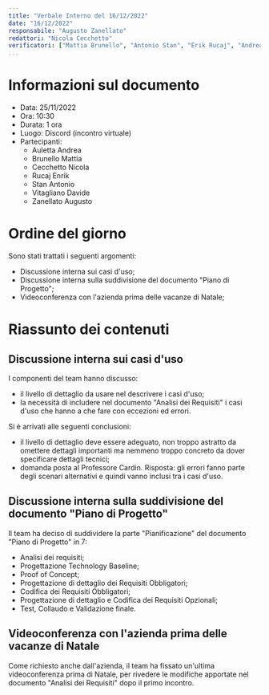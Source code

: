 ```yaml
---
title: "Verbale Interno del 16/12/2022"
date: "16/12/2022"
responsabile: "Augusto Zanellato"
redattori: "Nicola Cecchetto"
verificatori: ["Mattia Brunello", "Antonio Stan", "Erik Rucaj", "Andrea Auletta", "Davide Vitagliano"]
...
```


# Informazioni sul documento

* Data: 25/11/2022
* Ora: 10:30
* Durata: 1 ora
* Luogo: Discord (incontro virtuale)
* Partecipanti:
  * Auletta Andrea
  * Brunello Mattia
  * Cecchetto Nicola
  * Rucaj Enrik
  * Stan Antonio
  * Vitagliano Davide
  * Zanellato Augusto

# Ordine del giorno

Sono stati trattati i seguenti argomenti:

* Discussione interna sui casi d'uso;
* Discussione interna sulla suddivisione del documento "Piano di Progetto";
* Videoconferenza con l'azienda prima delle vacanze di Natale;

# Riassunto dei contenuti

## Discussione interna sui casi d'uso

I componenti del team hanno discusso:

* il livello di dettaglio da usare nel descrivere i casi d'uso;
* la necessità di includere nel documento "Analisi dei Requisiti" i casi d'uso che hanno a che fare con eccezioni ed errori.

Si è arrivati alle seguenti conclusioni:

* il livello di dettaglio deve essere adeguato, non troppo astratto da omettere dettagli importanti ma nemmeno troppo concreto da dover specificare dettagli tecnici;
* domanda posta al Professore Cardin. Risposta: gli errori fanno parte degli scenari alternativi e quindi vanno inclusi tra i casi d'uso.

## Discussione interna sulla suddivisione del documento "Piano di Progetto"

Il team ha deciso di suddividere la parte "Pianificazione" del documento "Piano di Progetto" in 7:

* Analisi dei requisiti;
* Progettazione Technology Baseline;
* Proof of Concept;
* Progettazione di dettaglio dei Requisiti Obbligatori;
* Codifica dei Requisiti Obbligatori;
* Progettazione di dettaglio e Codifica dei Requisiti Opzionali;
* Test, Collaudo e Validazione finale.

## Videoconferenza con l'azienda prima delle vacanze di Natale

Come richiesto anche dall'azienda, il team ha fissato un'ultima videoconferenza prima di Natale, per rivedere le modifiche apportate nel documento "Analisi dei Requisiti" dopo il primo incontro.
